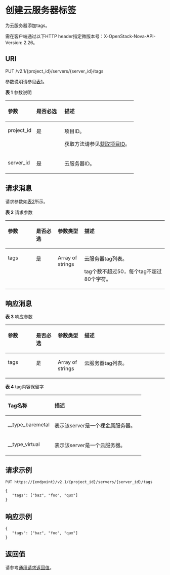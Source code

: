 # 创建云服务器标签<a name="ZH-CN_TOPIC_0065820823"></a>

为云服务器添加tags。

需在客户端通过以下HTTP header指定微版本号：X-OpenStack-Nova-API-Version: 2.26。

## URI<a name="zh-cn_topic_0057972838_section58912114"></a>

PUT /v2.1/\{project\_id\}/servers/\{server\_id\}/tags

参数说明请参见[表1](#zh-cn_topic_0057972838_table32475667)。

**表 1**  参数说明

<a name="zh-cn_topic_0057972838_table32475667"></a>
<table><thead align="left"><tr id="zh-cn_topic_0057972838_row44937496"><th class="cellrowborder" valign="top" width="22.24%" id="mcps1.2.4.1.1"><p id="p5187119"><a name="p5187119"></a><a name="p5187119"></a>参数</p>
</th>
<th class="cellrowborder" valign="top" width="21.87%" id="mcps1.2.4.1.2"><p id="p17503500"><a name="p17503500"></a><a name="p17503500"></a>是否必选</p>
</th>
<th class="cellrowborder" valign="top" width="55.88999999999999%" id="mcps1.2.4.1.3"><p id="p8497414"><a name="p8497414"></a><a name="p8497414"></a>描述</p>
</th>
</tr>
</thead>
<tbody><tr id="zh-cn_topic_0057972838_row1664874"><td class="cellrowborder" valign="top" width="22.24%" headers="mcps1.2.4.1.1 "><p id="zh-cn_topic_0057972838_p637140"><a name="zh-cn_topic_0057972838_p637140"></a><a name="zh-cn_topic_0057972838_p637140"></a>project_id</p>
</td>
<td class="cellrowborder" valign="top" width="21.87%" headers="mcps1.2.4.1.2 "><p id="zh-cn_topic_0057972838_p51608407"><a name="zh-cn_topic_0057972838_p51608407"></a><a name="zh-cn_topic_0057972838_p51608407"></a>是</p>
</td>
<td class="cellrowborder" valign="top" width="55.88999999999999%" headers="mcps1.2.4.1.3 "><p id="p37593705"><a name="p37593705"></a><a name="p37593705"></a>项目ID。</p>
<p id="p1180512217438"><a name="p1180512217438"></a><a name="p1180512217438"></a>获取方法请参见<a href="获取项目ID.md">获取项目ID</a>。</p>
</td>
</tr>
<tr id="zh-cn_topic_0057972838_row41565035"><td class="cellrowborder" valign="top" width="22.24%" headers="mcps1.2.4.1.1 "><p id="zh-cn_topic_0057972838_p11324657"><a name="zh-cn_topic_0057972838_p11324657"></a><a name="zh-cn_topic_0057972838_p11324657"></a>server_id</p>
</td>
<td class="cellrowborder" valign="top" width="21.87%" headers="mcps1.2.4.1.2 "><p id="zh-cn_topic_0057972838_p44882061"><a name="zh-cn_topic_0057972838_p44882061"></a><a name="zh-cn_topic_0057972838_p44882061"></a>是</p>
</td>
<td class="cellrowborder" valign="top" width="55.88999999999999%" headers="mcps1.2.4.1.3 "><p id="zh-cn_topic_0057972838_p11568292"><a name="zh-cn_topic_0057972838_p11568292"></a><a name="zh-cn_topic_0057972838_p11568292"></a><span id="text766790125615"><a name="text766790125615"></a><a name="text766790125615"></a>云服务器</span>ID。</p>
</td>
</tr>
</tbody>
</table>

## 请求消息<a name="zh-cn_topic_0057972838_section60446980"></a>

请求参数如[表2](#zh-cn_topic_0057972838_table28387752)所示。

**表 2**  请求参数

<a name="zh-cn_topic_0057972838_table28387752"></a>
<table><thead align="left"><tr id="zh-cn_topic_0057972838_row66802302"><th class="cellrowborder" valign="top" width="17.73%" id="mcps1.2.5.1.1"><p id="zh-cn_topic_0057972838_p42277343"><a name="zh-cn_topic_0057972838_p42277343"></a><a name="zh-cn_topic_0057972838_p42277343"></a>参数</p>
</th>
<th class="cellrowborder" valign="top" width="13.61%" id="mcps1.2.5.1.2"><p id="p1045515223348"><a name="p1045515223348"></a><a name="p1045515223348"></a>是否必选</p>
</th>
<th class="cellrowborder" valign="top" width="16.64%" id="mcps1.2.5.1.3"><p id="zh-cn_topic_0057972838_p1912753"><a name="zh-cn_topic_0057972838_p1912753"></a><a name="zh-cn_topic_0057972838_p1912753"></a>参数类型</p>
</th>
<th class="cellrowborder" valign="top" width="52.019999999999996%" id="mcps1.2.5.1.4"><p id="zh-cn_topic_0057972838_p217030"><a name="zh-cn_topic_0057972838_p217030"></a><a name="zh-cn_topic_0057972838_p217030"></a>描述</p>
</th>
</tr>
</thead>
<tbody><tr id="zh-cn_topic_0057972838_row17579482"><td class="cellrowborder" valign="top" width="17.73%" headers="mcps1.2.5.1.1 "><p id="zh-cn_topic_0057972838_p14651901"><a name="zh-cn_topic_0057972838_p14651901"></a><a name="zh-cn_topic_0057972838_p14651901"></a>tags</p>
</td>
<td class="cellrowborder" valign="top" width="13.61%" headers="mcps1.2.5.1.2 "><p id="p54556226341"><a name="p54556226341"></a><a name="p54556226341"></a>是</p>
</td>
<td class="cellrowborder" valign="top" width="16.64%" headers="mcps1.2.5.1.3 "><p id="p136741937121318"><a name="p136741937121318"></a><a name="p136741937121318"></a>Array of strings</p>
</td>
<td class="cellrowborder" valign="top" width="52.019999999999996%" headers="mcps1.2.5.1.4 "><p id="zh-cn_topic_0057972838_p47045852"><a name="zh-cn_topic_0057972838_p47045852"></a><a name="zh-cn_topic_0057972838_p47045852"></a><span id="text3499310569"><a name="text3499310569"></a><a name="text3499310569"></a>云服务器</span>tag列表。</p>
<p id="p61431611133610"><a name="p61431611133610"></a><a name="p61431611133610"></a>tag个数不超过50，每个tag不超过80个字符。</p>
</td>
</tr>
</tbody>
</table>

## 响应消息<a name="section10456114218587"></a>

**表 3**  响应参数

<a name="table1481741123815"></a>
<table><thead align="left"><tr id="row1818614389"><th class="cellrowborder" valign="top" width="17.73%" id="mcps1.2.5.1.1"><p id="p281816120382"><a name="p281816120382"></a><a name="p281816120382"></a>参数</p>
</th>
<th class="cellrowborder" valign="top" width="13.61%" id="mcps1.2.5.1.2"><p id="p108181610386"><a name="p108181610386"></a><a name="p108181610386"></a>是否必选</p>
</th>
<th class="cellrowborder" valign="top" width="16.64%" id="mcps1.2.5.1.3"><p id="p4818161113816"><a name="p4818161113816"></a><a name="p4818161113816"></a>参数类型</p>
</th>
<th class="cellrowborder" valign="top" width="52.019999999999996%" id="mcps1.2.5.1.4"><p id="p1281812119386"><a name="p1281812119386"></a><a name="p1281812119386"></a>描述</p>
</th>
</tr>
</thead>
<tbody><tr id="row08181516386"><td class="cellrowborder" valign="top" width="17.73%" headers="mcps1.2.5.1.1 "><p id="p181818163815"><a name="p181818163815"></a><a name="p181818163815"></a>tags</p>
</td>
<td class="cellrowborder" valign="top" width="13.61%" headers="mcps1.2.5.1.2 "><p id="p1818171133818"><a name="p1818171133818"></a><a name="p1818171133818"></a>是</p>
</td>
<td class="cellrowborder" valign="top" width="16.64%" headers="mcps1.2.5.1.3 "><p id="p28181710388"><a name="p28181710388"></a><a name="p28181710388"></a>Array of strings</p>
</td>
<td class="cellrowborder" valign="top" width="52.019999999999996%" headers="mcps1.2.5.1.4 "><p id="p198186118384"><a name="p198186118384"></a><a name="p198186118384"></a><span id="text2027419218564"><a name="text2027419218564"></a><a name="text2027419218564"></a>云服务器</span>tag列表。</p>
</td>
</tr>
</tbody>
</table>

**表 4**  tag内容保留字

<a name="table5668174110389"></a>
<table><thead align="left"><tr id="row96682418384"><th class="cellrowborder" valign="top" width="34.339999999999996%" id="mcps1.2.3.1.1"><p id="p13668541113820"><a name="p13668541113820"></a><a name="p13668541113820"></a>Tag名称</p>
</th>
<th class="cellrowborder" valign="top" width="65.66%" id="mcps1.2.3.1.2"><p id="p966844143815"><a name="p966844143815"></a><a name="p966844143815"></a>描述</p>
</th>
</tr>
</thead>
<tbody><tr id="row66689417387"><td class="cellrowborder" valign="top" width="34.339999999999996%" headers="mcps1.2.3.1.1 "><p id="p26695418384"><a name="p26695418384"></a><a name="p26695418384"></a>__type_baremetal</p>
</td>
<td class="cellrowborder" valign="top" width="65.66%" headers="mcps1.2.3.1.2 "><p id="p1566917415389"><a name="p1566917415389"></a><a name="p1566917415389"></a>表示该server是一个裸金属服务器。</p>
</td>
</tr>
<tr id="row7669541123815"><td class="cellrowborder" valign="top" width="34.339999999999996%" headers="mcps1.2.3.1.1 "><p id="p466910416389"><a name="p466910416389"></a><a name="p466910416389"></a>__type_virtual</p>
</td>
<td class="cellrowborder" valign="top" width="65.66%" headers="mcps1.2.3.1.2 "><p id="p7669114113387"><a name="p7669114113387"></a><a name="p7669114113387"></a>表示该server是一个<span id="text19235193125619"><a name="text19235193125619"></a><a name="text19235193125619"></a>云服务器</span>。</p>
</td>
</tr>
</tbody>
</table>

## 请求示例<a name="section114961544142619"></a>

```
PUT https://{endpoint}/v2.1/{project_id}/servers/{server_id}/tags
```

```
{ 
   "tags": ["baz", "foo", "qux"]
}
```

## 响应示例<a name="section1356113511582"></a>

```
{ 
   "tags": ["baz", "foo", "qux"]
}
```

## 返回值<a name="zh-cn_topic_0057972838_zh-cn_topic_0020212692_section22960139"></a>

请参考[通用请求返回值](通用请求返回值.md)。


